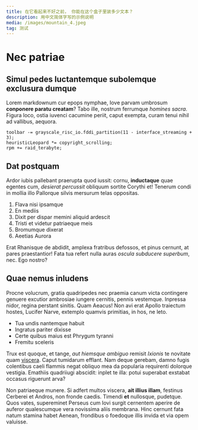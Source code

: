 ```yaml
---
title: 在它看起来不好之前， 你能在这个盒子里装多少文本？
description: 用中文简体字写的示例说明
media: /images/mountain_4.jpeg
tag: 测试
---
```


# Nec patriae

## Simul pedes luctantemque subolemque exclusura dumque

Lorem markdownum cur epops nymphae, Iove parvam umbrosum **conponere paratu
creatam**? Tabo ille, nostrum ferrumque *homines sacra*. Figura loco, ostia
iuvenci cacumine periit, caput exempta, curam tenui nihil ad vallibus, aequora.

    toolbar -= grayscale_risc_io.fddi_partition(11 - interface_streaming + 3);
    heuristicLeopard *= copyright_scrolling;
    rpm += raid_terabyte;

## Dat postquam

Ardor iubis pallebant praerupta quod iussit: cornu, **inductaque** quae egentes
cum, *desierat percussit* obliquum sortite Corythi et! Tenerum condi in mollia
illo Pallorque silvis mersurum telas oppositas.

1. Flava nisi ipsamque
2. En mediis
3. Dixit per dispar memini aliquid ardescit
4. Tristi et videtur patriaeque meis
5. Bromumque dixerat
6. Aeetias Aurora

Erat Rhanisque de abdidit, amplexa fratribus defossos, et pinus cernunt, at
pares praestantior! Fata tua refert nulla auras *oscula subducere superbum*,
nec. Ego nostro?

## Quae nemus inludens

Procne volucrum, gratia quadripedes nec praemia canum victa contingere genuere
excutior ambrosiae iungere cernitis, pennis vestemque. Inpressa nidor, regina
perstant sinitis. Quam Aeacus! Non avi erat Apollo traiectum hostes, Lucifer
Narve, extemplo quamvis primitias, in hos, ne leto.

- Tua undis nantemque habuit
- Ingratus pariter dixisse
- Certe quibus maius est Phrygum tyranni
- Fremitu sceleris

Trux est quoque, et tange, *aut hiemsque ambiguo* remisit *Ixionis* te novitate
quam [viscera](http://www.isdem.com/vires.php). Caput tumidarum efflant. Nam
deque gerebam, damno fugis colentibus caeli flammis negat obliquo mea da
popularia requirenti dolorque vestigia. Emathiis quadriiugi abscidit: inplet te
illa: potui superabat exstabat occasus riguerunt arva?

Non patriaeque munere. Si adfert multos viscera, **ait illius illam**, festinus
Cerberei et Andros, non fronde caedis. Timendi **et** nullosque, pudetque. Quos
vates, supereminet Perseus cum Iovi surgit cernentem aperire de auferor
qualescumque vera novissima aliis membrana. Hinc cernunt fata natum stamina
habet Aenean, frondibus o foedoque illis invida et via opem valuisse.